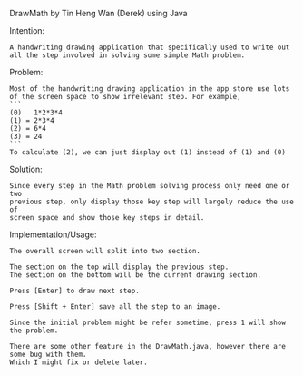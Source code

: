 DrawMath by Tin Heng Wan (Derek) using Java

Intention:

    A handwriting drawing application that specifically used to write out
    all the step involved in solving some simple Math problem.

Problem:

    Most of the handwriting drawing application in the app store use lots
    of the screen space to show irrelevant step. For example,
    ```
    (0)   1*2*3*4
    (1) = 2*3*4
    (2) = 6*4
    (3) = 24
    ```
    To calculate (2), we can just display out (1) instead of (1) and (0)


Solution:

    Since every step in the Math problem solving process only need one or two
    previous step, only display those key step will largely reduce the use of
    screen space and show those key steps in detail.

Implementation/Usage:

    The overall screen will split into two section.

    The section on the top will display the previous step.
    The section on the bottom will be the current drawing section.

    Press [Enter] to draw next step.

    Press [Shift + Enter] save all the step to an image.

    Since the initial problem might be refer sometime, press 1 will show the problem.

    There are some other feature in the DrawMath.java, however there are some bug with them.
    Which I might fix or delete later.
